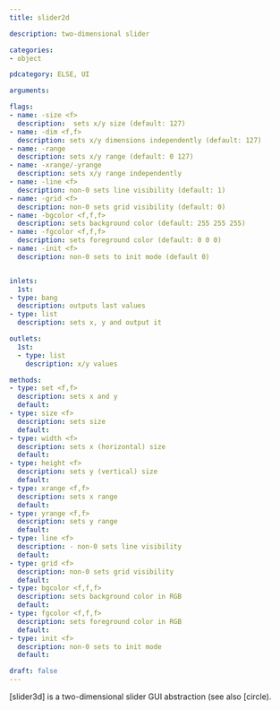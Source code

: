 ```yaml
---
title: slider2d

description: two-dimensional slider

categories:
- object

pdcategory: ELSE, UI

arguments:

flags:
- name: -size <f>
  description:  sets x/y size (default: 127)
- name: -dim <f,f>
  description: sets x/y dimensions independently (default: 127)
- name: -range
  description: sets x/y range (default: 0 127)
- name: -xrange/-yrange
  description: sets x/y range independently
- name: -line <f>
  description: non-0 sets line visibility (default: 1)
- name: -grid <f>
  description: non-0 sets grid visibility (default: 0)
- name: -bgcolor <f,f,f>
  description: sets background color (default: 255 255 255)
- name: -fgcolor <f,f,f>
  description: sets foreground color (default: 0 0 0)
- name: -init <f>
  description: non-0 sets to init mode (default 0)


inlets:
  1st:
- type: bang
  description: outputs last values 
- type: list
  description: sets x, y and output it

outlets:
  1st:
  - type: list
    description: x/y values

methods:
- type: set <f,f>
  description: sets x and y
  default:
- type: size <f>
  description: sets size
  default:
- type: width <f>
  description: sets x (horizontal) size
  default:
- type: height <f>
  description: sets y (vertical) size
  default:
- type: xrange <f,f>
  description: sets x range
  default:
- type: yrange <f,f>
  description: sets y range
  default:
- type: line <f>
  description: - non-0 sets line visibility
  default:
- type: grid <f>
  description: non-0 sets grid visibility
  default:
- type: bgcolor <f,f,f>
  description: sets background color in RGB
  default:
- type: fgcolor <f,f,f>
  description: sets foreground color in RGB
  default:
- type: init <f>
  description: non-0 sets to init mode
  default:

draft: false
---
```


[slider3d] is a two-dimensional slider GUI abstraction (see also [circle).
